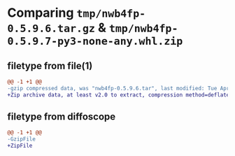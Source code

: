 # Comparing `tmp/nwb4fp-0.5.9.6.tar.gz` & `tmp/nwb4fp-0.5.9.7-py3-none-any.whl.zip`

## filetype from file(1)

```diff
@@ -1 +1 @@
-gzip compressed data, was "nwb4fp-0.5.9.6.tar", last modified: Tue Apr  9 11:19:24 2024, max compression
+Zip archive data, at least v2.0 to extract, compression method=deflate
```

## filetype from diffoscope

```diff
@@ -1 +1 @@
-GzipFile
+ZipFile
```

